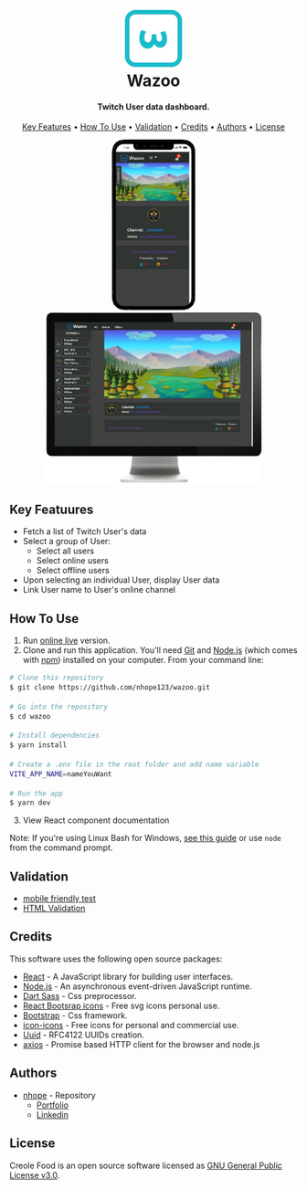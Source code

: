 <h1 align="center">
  <br>
  <a href="https://nhope123.github.io/wazoo/"><img src="./src/assets/blue-logo.png" alt="Logo" width="100"></a>
  <br>
  Wazoo
  <br>
</h1>

<h4 align="center">Twitch User data dashboard.</h4>

<p align="center">
  <a href="#key-features">Key Features</a> •
  <a href="#how-to-use">How To Use</a> •
  <a href="#validation">Validation</a> •
  <a href="#credits">Credits</a> •
  <a href="#authors">Authors</a> •
  <a href="#license">License</a>
</p>

<div align='center' >
  <img src='./src/assets/mobile.png' alt='dark mobile screenshot' height='300' />   
  <img src='./src/assets/desktop.png' alt='Desktop screenshot' height='300' />
</div>

<h2 id='key-features' >Key Featuures</h2>

- Fetch a list of Twitch User's data
- Select a group of User:
  - Select all users
  - Select online users
  - Select offline users
- Upon selecting an individual User, display User data
- Link User name to User's online channel

<h2 id='how-to-use' >How To Use</h2>

1. Run [online live](https://nhope123.github.io/wazoo/) version.
2. Clone and run this application. You'll need [Git](https://git-scm.com) and [Node.js](https://nodejs.org/en/download/) (which comes with [npm](http://npmjs.com)) installed on your computer. From your command line:

```bash
# Clone this repository
$ git clone https://github.com/nhope123/wazoo.git

# Go into the repository
$ cd wazoo

# Install dependencies
$ yarn install

# Create a .env file in the root folder and add name variable
VITE_APP_NAME=nameYouWant

# Run the app
$ yarn dev
```

3. View React component documentation


Note: If you're using Linux Bash for Windows, [see this guide](https://www.howtogeek.com/261575/how-to-run-graphical-linux-desktop-applications-from-windows-10s-bash-shell/) or use `node` from the command prompt.

<h2 id='validation' >Validation</h2>

- [mobile friendly test](https://search.google.com/test/mobile-friendly?id=3PLD5N1q2U1bfb6-WEx9vw)
- [HTML Validation](https://validator.w3.org/nu/?doc=https%3A%2F%2Fnhope123.github.io%2Fwazoo%2F)

<h2 id='credits' >Credits</h2>

This software uses the following open source packages:

- [React](https://reactjs.org/) - A JavaScript library for building user interfaces.
- [Node.js](https://nodejs.org/) - An asynchronous event-driven JavaScript runtime.
- [Dart Sass](https://sass-lang.com/dart-sass) - Css preprocessor.
- [React Bootsrap icons](https://www.npmjs.com/package/react-bootstrap-icons) - Free svg icons personal use.
- [Bootstrap](https://getbootstrap.com/) - Css framework.
- [icon-icons](https://icon-icons.com/) - Free icons for personal and commercial use.
- [Uuid](https://www.npmjs.com/package/uuid) - RFC4122 UUIDs creation.
- [axios](https://www.npmjs.com/package/axios) - Promise based HTTP client for the browser and node.js

<h2 id='authors' >Authors</h2>

- [nhope](https://github.com/nhope123) - Repository
  - [Portfolio](https://nhope123.github.io/)
  - [Linkedin](https://www.linkedin.com/in/nialhope/)

<h2 id='license' >License</h2>

Creole Food is an open source software licensed as [GNU General Public License v3.0](LICENSE).
